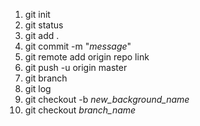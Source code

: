 1. git init
2. git status
3. git add .
4. git commit -m "*message*"
5. git remote add origin repo link
6. git push -u origin master
7. git branch
8. git log
9. git checkout -b *new_background_name*
10. git checkout *branch_name*
